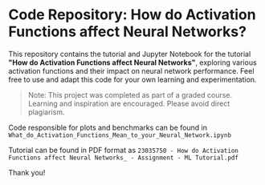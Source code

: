 # Code Repository: How do Activation Functions affect Neural Networks?

This repository contains the tutorial and Jupyter Notebook for the tutorial **"How do Activation Functions affect Neural Networks"**, exploring various activation functions and their impact on neural network performance. Feel free to use and adapt this code for your own learning and experimentation.

> Note: This project was completed as part of a graded course. Learning and inspiration are encouraged. Please avoid direct plagiarism.

Code responsible for plots and benchmarks can be found in `What_do_Activation_Functions_Mean_to_your_Neural_Network.ipynb`

Tutorial can be found in PDF format as `23035750 - How do Activation Functions affect Neural Networks_ - Assignment - ML Tutorial.pdf`


Thank you!
